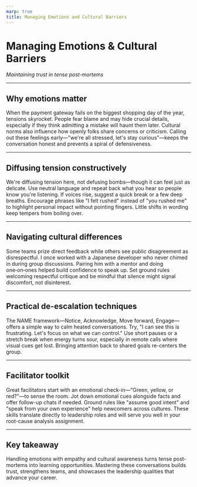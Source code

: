 ```yaml
---
marp: true
title: Managing Emotions and Cultural Barriers
---
```


# Managing Emotions & Cultural Barriers
*Maintaining trust in tense post-mortems*

---

## Why emotions matter
When the payment gateway fails on the biggest shopping day of the year, tensions skyrocket. People fear blame and may hide crucial details, especially if they think admitting a mistake will haunt them later. Cultural norms also influence how openly folks share concerns or criticism. Calling out these feelings early—"we're all stressed, let's stay curious"—keeps the conversation honest and prevents a spiral of defensiveness.

---

## Diffusing tension constructively
We're diffusing tension here, not defusing bombs—though it can feel just as delicate. Use neutral language and repeat back what you hear so people know you're listening. If voices rise, suggest a quick break or a few deep breaths. Encourage phrases like "I felt rushed" instead of "you rushed me" to highlight personal impact without pointing fingers. Little shifts in wording keep tempers from boiling over.

---

## Navigating cultural differences
Some teams prize direct feedback while others see public disagreement as disrespectful. I once worked with a Japanese developer who never chimed in during group discussions. Pairing him with a mentor and doing one‑on‑ones helped build confidence to speak up. Set ground rules welcoming respectful critique and be mindful that silence might signal discomfort, not disinterest.

---

## Practical de-escalation techniques
The NAME framework—Notice, Acknowledge, Move forward, Engage—offers a simple way to calm heated conversations. Try, "I can see this is frustrating. Let's focus on what we can control." Use short pauses or a stretch break when energy turns sour, especially in remote calls where visual cues get lost. Bringing attention back to shared goals re-centers the group.

---

## Facilitator toolkit
Great facilitators start with an emotional check-in—"Green, yellow, or red?"—to sense the room. Jot down emotional cues alongside facts and offer follow-up chats if needed. Ground rules like "assume good intent" and "speak from your own experience" help newcomers across cultures. These skills translate directly to leadership roles and will serve you well in your root-cause analysis assignment.

---

## Key takeaway
Handling emotions with empathy and cultural awareness turns tense post-mortems into learning opportunities. Mastering these conversations builds trust, strengthens teams, and showcases the leadership qualities that advance your career.
